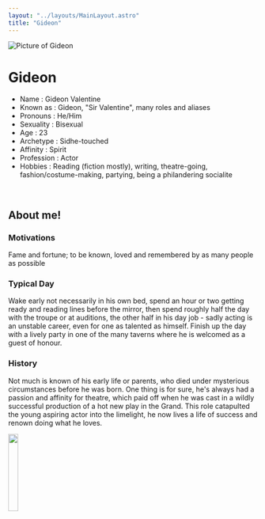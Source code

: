 ```yaml
---
layout: "../layouts/MainLayout.astro"
title: "Gideon"
---
```


<img id="ProfilePic" src="../images/Gideon.png" alt="Picture of Gideon">

# Gideon
- Name : Gideon Valentine
- Known as : Gideon, "Sir Valentine", many roles and aliases
- Pronouns : He/Him
- Sexuality : Bisexual
- Age : 23
- Archetype : Sidhe-touched
- Affinity : Spirit
- Profession : Actor
- Hobbies : Reading (fiction mostly), writing, theatre-going, fashion/costume-making, partying, being a philandering socialite

<br />

## About me!
### Motivations
Fame and fortune; to be known, loved and remembered by as many people as possible
### Typical Day 
Wake early not necessarily in his own bed, spend an hour or two getting ready and reading lines before the mirror, then spend roughly half the day with the troupe or at auditions, the other half in his day job - sadly acting is an unstable career, even for one as talented as himself. Finish up the day with a lively party in one of the many taverns where he is welcomed as a guest of honour.
### History 
Not much is known of his early life or parents, who died under mysterious circumstances before he was born. One thing is for sure, he's always had a passion and affinity for theatre, which paid off when he was cast in a wildly successful production of a hot new play in the Grand.  This role catapulted the young aspiring actor into the limelight, he now lives a life of success and renown doing what he loves.

<a href = "Gideon_sheet" >
    <img src = "../images/Gideon_sheet.jpg" width = 20%>
</a>